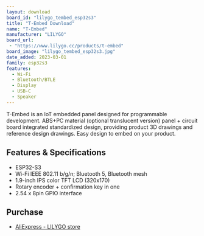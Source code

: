 ```yaml
---
layout: download
board_id: "lilygo_tembed_esp32s3"
title: "T-Embed Download"
name: "T-Embed"
manufacturer: "LILYGO"
board_url:
 - "https://www.lilygo.cc/products/t-embed"
board_image: "lilygo_tembed_esp32s3.jpg"
date_added: 2023-03-01
family: esp32s3
features:
  - Wi-Fi
  - Bluetooth/BTLE
  - Display
  - USB-C
  - Speaker
---
```


 T-Embed is an IoT embedded panel designed for programmable development. ABS+PC material (optional translucent version) panel + circuit board integrated standardized design, providing product 3D drawings and reference design drawings. Easy design to embed on your product.

## Features & Specifications

* ESP32-S3
* Wi-Fi IEEE 802.11 b/g/n; Bluetooth 5, Bluetooth mesh
* 1.9-inch IPS color TFT LCD (320x170)
* Rotary encoder + confirmation key in one
* 2.54 x 8pin GPIO interface

## Purchase

* [AliExpress - LILYGO store](https://www.aliexpress.us/item/3256804730566839.html)

